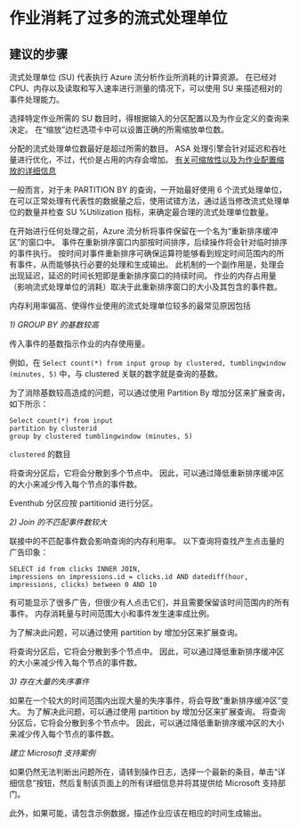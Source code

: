 <properties 
    pageTitle="作业消耗了过多的流式处理单位"
    description="作业消耗了过多的流式处理单位"
    service="microsoft.streamanalytics"
    resource="streamingjobs"
    authors="samacha"
    displayOrder="3"
    selfHelpType="resource"
    supportTopicIds=""
    productPesIds=""
    cloudEnvironments="public"
/>


# <a name="my-job-consumes-too-many-streaming-units"></a>作业消耗了过多的流式处理单位

## <a name="recommended-steps"></a>**建议的步骤**
流式处理单位 (SU) 代表执行 Azure 流分析作业所消耗的计算资源。 在已经对 CPU、内存以及读取和写入速率进行测量的情况下，可以使用 SU 来描述相对的事件处理能力。

选择特定作业所需的 SU 数目时，得根据输入的分区配置以及为作业定义的查询来决定。 在“缩放”边栏选项卡中可以设置正确的所需缩放单位数。  

分配的流式处理单位数最好是超过所需的数目。 ASA 处理引擎会针对延迟和吞吐量进行优化，不过，代价是占用的内存会增加。 [有关可缩放性以及为作业配置缩放的详细信息](https://azure.microsoft.com/documentation/articles/stream-analytics-scale-jobs/) 

一般而言，对于未 PARTITION BY 的查询，一开始最好使用 6 个流式处理单位，在可以正常处理有代表性的数据量之后，使用试错方法，通过适当修改流式处理单位的数量并检查 SU %Utilization 指标，来确定最合理的流式处理单位数量。 

在开始进行任何处理之前，Azure 流分析将事件保留在一个名为“重新排序缓冲区”的窗口中。 事件在重新排序窗口内部按时间排序，后续操作将会针对临时排序的事件执行。 按时间对事件重新排序可确保运算符能够看到规定时间范围内的所有事件，从而能够执行必要的处理和生成输出。 此机制的一个副作用是，处理会出现延迟，延迟的时间长短即是重新排序窗口的持续时间。 作业的内存占用量（影响流式处理单位的消耗）取决于此重新排序窗口的大小及其包含的事件数。 

内存利用率偏高、使得作业使用的流式处理单位较多的最常见原因包括 

_1) GROUP BY 的基数较高_

传入事件的基数指示作业的内存使用量。 

例如，在 `Select count(*) from input group by clustered, tumblingwindow (minutes, 5)` 中，与 clustered 关联的数字就是查询的基数。 

为了消除基数较高造成的问题，可以通过使用 Partition By 增加分区来扩展查询，如下所示： 

~~~~
Select count(*) from input 
partition by clusterid 
group by clustered tumblingwindow (minutes, 5)
~~~~

`clustered` 的数目 

将查询分区后，它将会分散到多个节点中。 因此，可以通过降低重新排序缓冲区的大小来减少传入每个节点的事件数。  

Eventhub 分区应按 partitionid 进行分区。

_2) Join 的不匹配事件数较大_

联接中的不匹配事件数会影响查询的内存利用率。 以下查询将查找产生点击量的广告印象： 

~~~~
SELECT id from clicks INNER JOIN,
impressions on impressions.id = clicks.id AND datediff(hour, impressions, clicks) between 0 AND 10
~~~~

有可能显示了很多广告，但很少有人点击它们，并且需要保留该时间范围内的所有事件。 内存消耗量与时间范围大小和事件发生速率成比例。 

为了解决此问题，可以通过使用 partition by 增加分区来扩展查询。 

将查询分区后，它将会分散到多个节点中。 因此，可以通过降低重新排序缓冲区的大小来减少传入每个节点的事件数。  

_3) 存在大量的失序事件_ 

如果在一个较大的时间范围内出现大量的失序事件，将会导致“重新排序缓冲区”变大。 为了解决此问题，可以通过使用 partition by 增加分区来扩展查询。 将查询分区后，它将会分散到多个节点中。 因此，可以通过降低重新排序缓冲区的大小来减少传入每个节点的事件数。  

_建立 Microsoft 支持案例_ 

如果仍然无法判断出问题所在，请转到操作日志，选择一个最新的条目，单击“详细信息”按钮，然后复制该页面上的所有详细信息并将其提供给 Microsoft 支持部门。 

此外，如果可能，请包含示例数据，描述作业应该在相应的时间生成输出。  



<!--HONumber=Dec16_HO3-->


